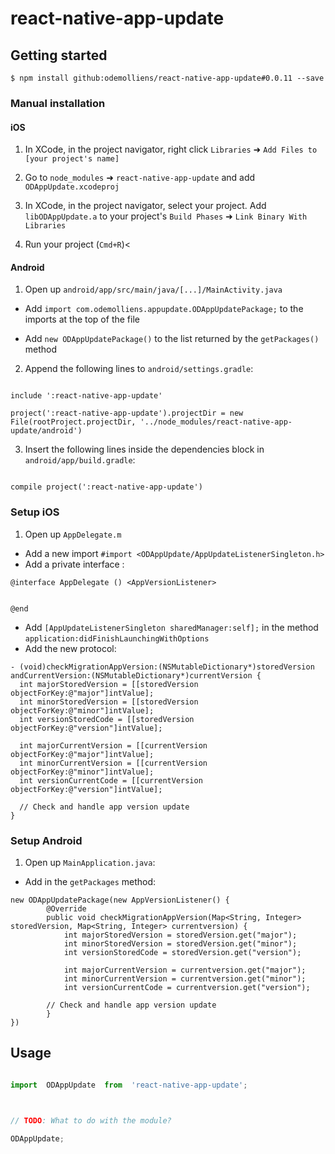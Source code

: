 # react-native-app-update

## Getting started

`$ npm install github:odemolliens/react-native-app-update#0.0.11 --save`

### Manual installation

#### iOS

1. In XCode, in the project navigator, right click `Libraries` ➜ `Add Files to [your project's name]`

2. Go to `node_modules` ➜ `react-native-app-update` and add `ODAppUpdate.xcodeproj`

3. In XCode, in the project navigator, select your project. Add `libODAppUpdate.a` to your project's `Build Phases` ➜ `Link Binary With Libraries`

4. Run your project (`Cmd+R`)<

#### Android

1. Open up `android/app/src/main/java/[...]/MainActivity.java`

- Add `import com.odemolliens.appupdate.ODAppUpdatePackage;` to the imports at the top of the file

- Add `new ODAppUpdatePackage()` to the list returned by the `getPackages()` method

2. Append the following lines to `android/settings.gradle`:

```

include ':react-native-app-update'

project(':react-native-app-update').projectDir = new File(rootProject.projectDir, '../node_modules/react-native-app-update/android')

```

3. Insert the following lines inside the dependencies block in `android/app/build.gradle`:

```

compile project(':react-native-app-update')

```

### Setup iOS

1. Open up `AppDelegate.m` 
- Add a new import `#import <ODAppUpdate/AppUpdateListenerSingleton.h>`
- Add a private interface :

 ```
@interface AppDelegate () <AppVersionListener>


@end
```  

- Add `[AppUpdateListenerSingleton sharedManager:self];` in the method `application:didFinishLaunchingWithOptions`
- Add the new protocol:

```
- (void)checkMigrationAppVersion:(NSMutableDictionary*)storedVersion andCurrentVersion:(NSMutableDictionary*)currentVersion {
  int majorStoredVersion = [[storedVersion objectForKey:@"major"]intValue];
  int minorStoredVersion = [[storedVersion objectForKey:@"minor"]intValue];
  int versionStoredCode = [[storedVersion objectForKey:@"version"]intValue];
  
  int majorCurrentVersion = [[currentVersion objectForKey:@"major"]intValue];
  int minorCurrentVersion = [[currentVersion objectForKey:@"minor"]intValue];
  int versionCurrentCode = [[currentVersion objectForKey:@"version"]intValue];
  
  // Check and handle app version update
}
```
  
 ### Setup Android
 
1. Open up `MainApplication.java`:
- Add in the  `getPackages` method:

```
new ODAppUpdatePackage(new AppVersionListener() {  
	    @Override  
	    public void checkMigrationAppVersion(Map<String, Integer> storedVersion, Map<String, Integer> currentversion) {
            int majorStoredVersion = storedVersion.get("major");
            int minorStoredVersion = storedVersion.get("minor");
            int versionStoredCode = storedVersion.get("version");
	    
            int majorCurrentVersion = currentversion.get("major");
            int minorCurrentVersion = currentversion.get("minor");
            int versionCurrentCode = currentversion.get("version");
	    
	    // Check and handle app version update
        }  
})
```

## Usage

```javascript

import  ODAppUpdate  from  'react-native-app-update';

  

// TODO: What to do with the module?

ODAppUpdate;

```
